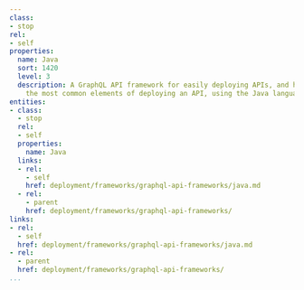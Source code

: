 ```yaml
---
class:
- stop
rel:
- self
properties:
  name: Java
  sort: 1420
  level: 3
  description: A GraphQL API framework for easily deploying APIs, and handles all
    the most common elements of deploying an API, using the Java language.
entities:
- class:
  - stop
  rel:
  - self
  properties:
    name: Java
  links:
  - rel:
    - self
    href: deployment/frameworks/graphql-api-frameworks/java.md
  - rel:
    - parent
    href: deployment/frameworks/graphql-api-frameworks/
links:
- rel:
  - self
  href: deployment/frameworks/graphql-api-frameworks/java.md
- rel:
  - parent
  href: deployment/frameworks/graphql-api-frameworks/
...
```

